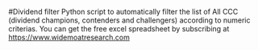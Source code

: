 #Dividend filter
Python script to automatically filter the list of All CCC (dividend champions, contenders and challengers) according to
numeric criterias.
You can get the free excel spreadsheet by subscribing at https://www.widemoatresearch.com
